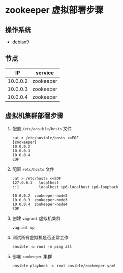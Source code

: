 # zookeeper 虚拟部署步骤


## 操作系统

* debian9


## 节点

IP       | service
---------|------------
10.0.0.2 | zookeeper
10.0.0.3 | zookeeper
10.0.0.4 | zookeeper


## 虚拟机集群部署步骤

1. 配置 `/etc/ansible/hosts` 文件

    ```
    cat > /etc/ansible/hosts <<EOF
    [zookeeper]
    10.0.0.2
    10.0.0.3
    10.0.0.4
    EOF
    ```

1. 配置 `/etc/hosts` 文件

    ```
    cat > /etc/hosts <<EOF
    127.0.0.1   localhost
    ::1         localhost ip6-localhost ip6-loopback

    10.0.0.2  zookeeper-node2
    10.0.0.3  zookeeper-node3
    10.0.0.4  zookeeper-node4
    EOF
    ```

1. 创建 `vagrant` 虚拟机集群

    ```
    vagrant up
    ```

1. 测试所有虚拟机是否正常工作

    ```
    ansible -u root -m ping all
    ```

1. 部署 `zookeeper` 集群

    ```
    ansible-playbook -u root ansible/zookeeper.yaml
    ```
